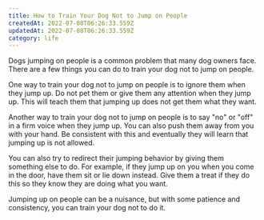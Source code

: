```yaml
---
title: How to Train Your Dog Not to Jump on People
createdAt: 2022-07-08T06:26:33.559Z
updatedAt: 2022-07-08T06:26:33.559Z
category: life
---
```


Dogs jumping on people is a common problem that many dog owners face. There are a few things you can do to train your dog not to jump on people.

One way to train your dog not to jump on people is to ignore them when they jump up. Do not pet them or give them any attention when they jump up. This will teach them that jumping up does not get them what they want.

Another way to train your dog not to jump on people is to say "no" or "off" in a firm voice when they jump up. You can also push them away from you with your hand. Be consistent with this and eventually they will learn that jumping up is not allowed.

You can also try to redirect their jumping behavior by giving them something else to do. For example, if they jump up on you when you come in the door, have them sit or lie down instead. Give them a treat if they do this so they know they are doing what you want.

Jumping up on people can be a nuisance, but with some patience and consistency, you can train your dog not to do it.
